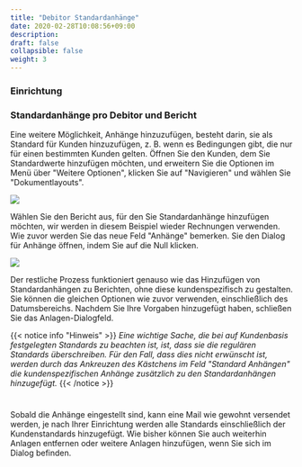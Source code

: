 ```yaml
---
title: "Debitor Standardanhänge"
date: 2020-02-28T10:08:56+09:00
description: 
draft: false
collapsible: false
weight: 3
---
```

### Einrichtung

### Standardanhänge pro Debitor und Bericht

Eine weitere Möglichkeit, Anhänge hinzuzufügen, besteht darin, sie als Standard für Kunden hinzuzufügen, z. B. wenn es Bedingungen gibt, die nur für einen bestimmten Kunden gelten. Öffnen Sie den Kunden, dem Sie Standardwerte hinzufügen möchten, und erweitern Sie die Optionen im Menü über "Weitere Optionen", klicken Sie auf "Navigieren" und wählen Sie "Dokumentlayouts".

![](images/apps/attachmentnavigation.png)

Wählen Sie den Bericht aus, für den Sie Standardanhänge hinzufügen möchten, wir werden in diesem Beispiel wieder Rechnungen verwenden. Wie zuvor werden Sie das neue Feld "Anhänge" bemerken. Sie den Dialog für Anhänge öffnen, indem Sie auf die Null klicken.

![](images/apps/attachmentdocumentlayouts.png)

Der restliche Prozess funktioniert genauso wie das Hinzufügen von Standardanhängen zu Berichten, ohne diese kundenspezifisch zu gestalten. Sie können die gleichen Optionen wie zuvor verwenden, einschließlich des Datumsbereichs. Nachdem Sie Ihre Vorgaben hinzugefügt haben, schließen Sie das Anlagen-Dialogfeld.

{{< notice info "Hinweis" >}}
 _Eine wichtige Sache, die bei auf Kundenbasis festgelegten Standards zu beachten ist, ist, dass sie die regulären Standards überschreiben. Für den Fall, dass dies nicht erwünscht ist, werden durch das Ankreuzen des Kästchens im Feld "Standard Anhängen" die kundenspezifischen Anhänge zusätzlich zu den Standardanhängen hinzugefügt._
{{< /notice >}}
#

Sobald die Anhänge eingestellt sind, kann eine Mail wie gewohnt versendet werden, je nach Ihrer Einrichtung werden alle Standards einschließlich der Kundenstandards hinzugefügt. Wie bisher können Sie auch weiterhin Anlagen entfernen oder weitere Anlagen hinzufügen, wenn Sie sich im Dialog befinden.